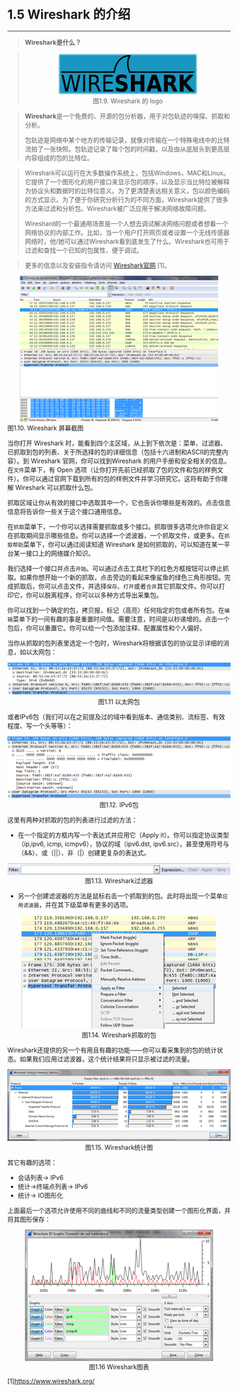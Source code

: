 # 1.5 Wireshark 的介绍
-------


> **Wireshark是什么？**


> <center><img src="images/iot_in_five_days/1/image007.png" /></center>
>  <center>图1.9. Wireshark 的 logo </center>

> **Wireshark**是一个免费的、开源的包分析器，用于对包轨迹的嗅探、抓取和分析。
> 
> 包轨迹是网络中某个地方的传输记录，就像对传输在一个特殊电线中的比特流拍了一张快照。包轨迹记录了每个包的时间戳，以及由从底层头到更高层内容组成的包的比特位。

> Wireshark可以运行在大多数操作系统上，包括Windows，MAC和Linux。它提供了一个图形化的用户接口来显示包的顺序，以及显示当比特位被解释为协议头和数据时的比特位意义。为了更清楚表达相关意义，包以颜色编码的方式显示。为了便于你研究分析行为的不同方面，Wireshark提供了很多方法来过滤和分析包。Wireshark被广泛应用于解决网络故障问题。
> 
> Wireshard的一个最通用场景是一个人想去调试解决网络问题或者想看一个网络协议的内部工作。比如，当一个用户打开网页或者设置一个无线传感器网络时，他/她可以通过Wireshark看到底发生了什么。Wireshark也可用于过滤和查找一个已知的包属性，便于调试。
> 

> 更多的信息以及安装指令请访问 [Wireshark官网](https://www.wireshark.org/) [1]。

<center>

<img src="images/iot_in_five_days/1/image016.png"/>
</center>
图1.10. Wireshark 屏幕截图
</center>


当你打开 Wireshark 时，能看到四个主区域，从上到下依次是：菜单、过滤器、已抓取到包的列表、关于所选择的包的详细信息（包括十六进制和ASCII的完整内容）。到 Wireshark 官网，你可以找到Wireshark 的用户手册和安全相关的信息。在```文件```菜单下，有 Open 选项（让你打开先前已经抓取了包的文件和包的样例文件）。你可以通过官网下载到所有的包的样例文件并学习研究它。这将有助于你理解 Wireshark 可以抓取什么包。

抓取区域让你从有效的接口中选取其中一个，它也告诉你哪些是有效的。点击信息信息将告诉你一些关于这个接口通用信息。

在```抓取```菜单下，一个你可以选择需要抓取或多个接口。抓取很多选项允许你自定义在抓取期间显示哪些信息。你可以选择一个滤波器，一个抓取文件，或更多。在```抓取帮助```菜单下，你可以通过阅读知道 Wireshark 是如何抓取的，可以知道在某一平台某一接口上的网络媒介知识。

我们选择一个接口并点击```开始```。可以通过点击工具栏下的红色方框按钮可以停止抓取。如果你想开始一个新的抓取，点击旁边的看起来像鲨鱼的绿色三角形按钮。完成抓取后，你可以点击文件，并选择```保存```、```打开```或者```合并```其它抓取文件。你可以打印它，你可以脱离程序，你可以以多种方式导出采集包。

你可以找到一个确定的包，拷贝报，标记（高亮）任何指定的包或者所有包。在```编辑```菜单下的一间有趣的事是重置时间值。需要注意，时间是以秒递增的。点击一个包后，你可以重置它。你可以给一个包添加注释、配置属性和个人偏好。

当你从抓取的包列表里选定一个包时，Wireshark将根据该包的协议显示详细的消息，如以太网包：

<center><img src="images/iot_in_five_days/1/image017.png"/></center>
<center>图1.11 以太网包</center>

或者IPv6包（我们可以在之前提及过的域中看到版本、通信类别、流标签、有效程度、写一个头等等）：


<center><img src="images/iot_in_five_days/1/image018.png"/></center>
<center>图1.12. IPv6包</center>

这里有两种对抓取的包的列表进行过滤的方法：

* 在一个指定的方框内写一个表达式并应用它（Apply it）。你可以指定协议类型（ip,ipv6, icmp, icmpv6），协议的域（ipv6.dst, ipv6.src），甚至使用符号与（&&）、或（||）、非（|）创建更复杂的表达式。

<center><img src="images/iot_in_five_days/1/image019.png"/></center>
<center>图1.13. Wireshark过滤器</center>

* 另一个创建滤波器的方法是鼠标右击一个抓取到的包。此时将出现一个菜单```应用滤波器```，并在其下级菜单有更多的选项。

<center><img src="images/iot_in_five_days/1/image020.png"/></center>
<center>图1.14. Wireshark抓取的包</center>

Wireshark还提供的另一个有用且有趣的功能——你可以看采集到的包的统计状态。如果我们应用过滤波器，这个统计结果将只显示被过滤的流量。

<center><img src="images/iot_in_five_days/1/image021.png"/></center>
<center>图1.15. Wireshark统计图</center>

其它有趣的选项：

* 会话列表→ IPv6
* 统计→终端点列表→ IPv6
* 统计→ IO图形化

上面最后一个选项允许使用不同的曲线和不同的流量类型创建一个图形化界面，并将其图形保存：

<center><img src="images/iot_in_five_days/1/image022.png"/></center>
<center>图1.16 Wireshark图表</center>





















[1]https://www.wireshark.org/